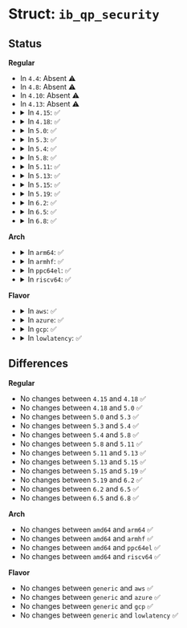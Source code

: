 # Struct: <code>ib_qp_security</code>

## Status
<b>Regular</b>
<ul>
<li>
In <code>4.4</code>: Absent ⚠️
</li>
<li>
In <code>4.8</code>: Absent ⚠️
</li>
<li>
In <code>4.10</code>: Absent ⚠️
</li>
<li>
In <code>4.13</code>: Absent ⚠️
</li>
<li>
<details>
<summary>In <code>4.15</code>: ✅</summary>

```c
struct ib_qp_security {
    struct ib_qp *qp;
    struct ib_device *dev;
    struct mutex mutex;
    struct ib_ports_pkeys *ports_pkeys;
    struct list_head shared_qp_list;
    void *security;
    bool destroying;
    atomic_t error_list_count;
    struct completion error_complete;
    int error_comps_pending;
};
```
</details>
</li>
<li>
<details>
<summary>In <code>4.18</code>: ✅</summary>

```c
struct ib_qp_security {
    struct ib_qp *qp;
    struct ib_device *dev;
    struct mutex mutex;
    struct ib_ports_pkeys *ports_pkeys;
    struct list_head shared_qp_list;
    void *security;
    bool destroying;
    atomic_t error_list_count;
    struct completion error_complete;
    int error_comps_pending;
};
```
</details>
</li>
<li>
<details>
<summary>In <code>5.0</code>: ✅</summary>

```c
struct ib_qp_security {
    struct ib_qp *qp;
    struct ib_device *dev;
    struct mutex mutex;
    struct ib_ports_pkeys *ports_pkeys;
    struct list_head shared_qp_list;
    void *security;
    bool destroying;
    atomic_t error_list_count;
    struct completion error_complete;
    int error_comps_pending;
};
```
</details>
</li>
<li>
<details>
<summary>In <code>5.3</code>: ✅</summary>

```c
struct ib_qp_security {
    struct ib_qp *qp;
    struct ib_device *dev;
    struct mutex mutex;
    struct ib_ports_pkeys *ports_pkeys;
    struct list_head shared_qp_list;
    void *security;
    bool destroying;
    atomic_t error_list_count;
    struct completion error_complete;
    int error_comps_pending;
};
```
</details>
</li>
<li>
<details>
<summary>In <code>5.4</code>: ✅</summary>

```c
struct ib_qp_security {
    struct ib_qp *qp;
    struct ib_device *dev;
    struct mutex mutex;
    struct ib_ports_pkeys *ports_pkeys;
    struct list_head shared_qp_list;
    void *security;
    bool destroying;
    atomic_t error_list_count;
    struct completion error_complete;
    int error_comps_pending;
};
```
</details>
</li>
<li>
<details>
<summary>In <code>5.8</code>: ✅</summary>

```c
struct ib_qp_security {
    struct ib_qp *qp;
    struct ib_device *dev;
    struct mutex mutex;
    struct ib_ports_pkeys *ports_pkeys;
    struct list_head shared_qp_list;
    void *security;
    bool destroying;
    atomic_t error_list_count;
    struct completion error_complete;
    int error_comps_pending;
};
```
</details>
</li>
<li>
<details>
<summary>In <code>5.11</code>: ✅</summary>

```c
struct ib_qp_security {
    struct ib_qp *qp;
    struct ib_device *dev;
    struct mutex mutex;
    struct ib_ports_pkeys *ports_pkeys;
    struct list_head shared_qp_list;
    void *security;
    bool destroying;
    atomic_t error_list_count;
    struct completion error_complete;
    int error_comps_pending;
};
```
</details>
</li>
<li>
<details>
<summary>In <code>5.13</code>: ✅</summary>

```c
struct ib_qp_security {
    struct ib_qp *qp;
    struct ib_device *dev;
    struct mutex mutex;
    struct ib_ports_pkeys *ports_pkeys;
    struct list_head shared_qp_list;
    void *security;
    bool destroying;
    atomic_t error_list_count;
    struct completion error_complete;
    int error_comps_pending;
};
```
</details>
</li>
<li>
<details>
<summary>In <code>5.15</code>: ✅</summary>

```c
struct ib_qp_security {
    struct ib_qp *qp;
    struct ib_device *dev;
    struct mutex mutex;
    struct ib_ports_pkeys *ports_pkeys;
    struct list_head shared_qp_list;
    void *security;
    bool destroying;
    atomic_t error_list_count;
    struct completion error_complete;
    int error_comps_pending;
};
```
</details>
</li>
<li>
<details>
<summary>In <code>5.19</code>: ✅</summary>

```c
struct ib_qp_security {
    struct ib_qp *qp;
    struct ib_device *dev;
    struct mutex mutex;
    struct ib_ports_pkeys *ports_pkeys;
    struct list_head shared_qp_list;
    void *security;
    bool destroying;
    atomic_t error_list_count;
    struct completion error_complete;
    int error_comps_pending;
};
```
</details>
</li>
<li>
<details>
<summary>In <code>6.2</code>: ✅</summary>

```c
struct ib_qp_security {
    struct ib_qp *qp;
    struct ib_device *dev;
    struct mutex mutex;
    struct ib_ports_pkeys *ports_pkeys;
    struct list_head shared_qp_list;
    void *security;
    bool destroying;
    atomic_t error_list_count;
    struct completion error_complete;
    int error_comps_pending;
};
```
</details>
</li>
<li>
<details>
<summary>In <code>6.5</code>: ✅</summary>

```c
struct ib_qp_security {
    struct ib_qp *qp;
    struct ib_device *dev;
    struct mutex mutex;
    struct ib_ports_pkeys *ports_pkeys;
    struct list_head shared_qp_list;
    void *security;
    bool destroying;
    atomic_t error_list_count;
    struct completion error_complete;
    int error_comps_pending;
};
```
</details>
</li>
<li>
<details>
<summary>In <code>6.8</code>: ✅</summary>

```c
struct ib_qp_security {
    struct ib_qp *qp;
    struct ib_device *dev;
    struct mutex mutex;
    struct ib_ports_pkeys *ports_pkeys;
    struct list_head shared_qp_list;
    void *security;
    bool destroying;
    atomic_t error_list_count;
    struct completion error_complete;
    int error_comps_pending;
};
```
</details>
</li>
</ul>
<b>Arch</b>
<ul>
<li>
<details>
<summary>In <code>arm64</code>: ✅</summary>

```c
struct ib_qp_security {
    struct ib_qp *qp;
    struct ib_device *dev;
    struct mutex mutex;
    struct ib_ports_pkeys *ports_pkeys;
    struct list_head shared_qp_list;
    void *security;
    bool destroying;
    atomic_t error_list_count;
    struct completion error_complete;
    int error_comps_pending;
};
```
</details>
</li>
<li>
<details>
<summary>In <code>armhf</code>: ✅</summary>

```c
struct ib_qp_security {
    struct ib_qp *qp;
    struct ib_device *dev;
    struct mutex mutex;
    struct ib_ports_pkeys *ports_pkeys;
    struct list_head shared_qp_list;
    void *security;
    bool destroying;
    atomic_t error_list_count;
    struct completion error_complete;
    int error_comps_pending;
};
```
</details>
</li>
<li>
<details>
<summary>In <code>ppc64el</code>: ✅</summary>

```c
struct ib_qp_security {
    struct ib_qp *qp;
    struct ib_device *dev;
    struct mutex mutex;
    struct ib_ports_pkeys *ports_pkeys;
    struct list_head shared_qp_list;
    void *security;
    bool destroying;
    atomic_t error_list_count;
    struct completion error_complete;
    int error_comps_pending;
};
```
</details>
</li>
<li>
<details>
<summary>In <code>riscv64</code>: ✅</summary>

```c
struct ib_qp_security {
    struct ib_qp *qp;
    struct ib_device *dev;
    struct mutex mutex;
    struct ib_ports_pkeys *ports_pkeys;
    struct list_head shared_qp_list;
    void *security;
    bool destroying;
    atomic_t error_list_count;
    struct completion error_complete;
    int error_comps_pending;
};
```
</details>
</li>
</ul>
<b>Flavor</b>
<ul>
<li>
<details>
<summary>In <code>aws</code>: ✅</summary>

```c
struct ib_qp_security {
    struct ib_qp *qp;
    struct ib_device *dev;
    struct mutex mutex;
    struct ib_ports_pkeys *ports_pkeys;
    struct list_head shared_qp_list;
    void *security;
    bool destroying;
    atomic_t error_list_count;
    struct completion error_complete;
    int error_comps_pending;
};
```
</details>
</li>
<li>
<details>
<summary>In <code>azure</code>: ✅</summary>

```c
struct ib_qp_security {
    struct ib_qp *qp;
    struct ib_device *dev;
    struct mutex mutex;
    struct ib_ports_pkeys *ports_pkeys;
    struct list_head shared_qp_list;
    void *security;
    bool destroying;
    atomic_t error_list_count;
    struct completion error_complete;
    int error_comps_pending;
};
```
</details>
</li>
<li>
<details>
<summary>In <code>gcp</code>: ✅</summary>

```c
struct ib_qp_security {
    struct ib_qp *qp;
    struct ib_device *dev;
    struct mutex mutex;
    struct ib_ports_pkeys *ports_pkeys;
    struct list_head shared_qp_list;
    void *security;
    bool destroying;
    atomic_t error_list_count;
    struct completion error_complete;
    int error_comps_pending;
};
```
</details>
</li>
<li>
<details>
<summary>In <code>lowlatency</code>: ✅</summary>

```c
struct ib_qp_security {
    struct ib_qp *qp;
    struct ib_device *dev;
    struct mutex mutex;
    struct ib_ports_pkeys *ports_pkeys;
    struct list_head shared_qp_list;
    void *security;
    bool destroying;
    atomic_t error_list_count;
    struct completion error_complete;
    int error_comps_pending;
};
```
</details>
</li>
</ul>

## Differences
<b>Regular</b>
<ul>
<li>
No changes between <code>4.15</code> and <code>4.18</code> ✅
</li>
<li>
No changes between <code>4.18</code> and <code>5.0</code> ✅
</li>
<li>
No changes between <code>5.0</code> and <code>5.3</code> ✅
</li>
<li>
No changes between <code>5.3</code> and <code>5.4</code> ✅
</li>
<li>
No changes between <code>5.4</code> and <code>5.8</code> ✅
</li>
<li>
No changes between <code>5.8</code> and <code>5.11</code> ✅
</li>
<li>
No changes between <code>5.11</code> and <code>5.13</code> ✅
</li>
<li>
No changes between <code>5.13</code> and <code>5.15</code> ✅
</li>
<li>
No changes between <code>5.15</code> and <code>5.19</code> ✅
</li>
<li>
No changes between <code>5.19</code> and <code>6.2</code> ✅
</li>
<li>
No changes between <code>6.2</code> and <code>6.5</code> ✅
</li>
<li>
No changes between <code>6.5</code> and <code>6.8</code> ✅
</li>
</ul>
<b>Arch</b>
<ul>
<li>
No changes between <code>amd64</code> and <code>arm64</code> ✅
</li>
<li>
No changes between <code>amd64</code> and <code>armhf</code> ✅
</li>
<li>
No changes between <code>amd64</code> and <code>ppc64el</code> ✅
</li>
<li>
No changes between <code>amd64</code> and <code>riscv64</code> ✅
</li>
</ul>
<b>Flavor</b>
<ul>
<li>
No changes between <code>generic</code> and <code>aws</code> ✅
</li>
<li>
No changes between <code>generic</code> and <code>azure</code> ✅
</li>
<li>
No changes between <code>generic</code> and <code>gcp</code> ✅
</li>
<li>
No changes between <code>generic</code> and <code>lowlatency</code> ✅
</li>
</ul>
